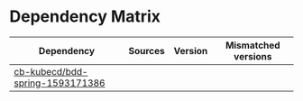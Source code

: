 # Dependency Matrix

Dependency | Sources | Version | Mismatched versions
---------- | ------- | ------- | -------------------
[cb-kubecd/bdd-spring-1593171386](https://github.com/cb-kubecd/bdd-spring-1593171386.git) |  | []() | 
